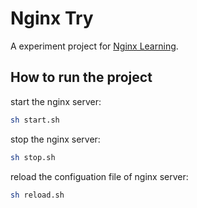 # Nginx Try

A experiment project for [Nginx Learning](https://www.yuque.com/funan-ag8w7/rfcygg/laazg0). 

## How to run the project

start the nginx server:
```sh
sh start.sh
```

stop the nginx server:
```sh
sh stop.sh
```

reload the configuation file of nginx server:
```sh
sh reload.sh
```
